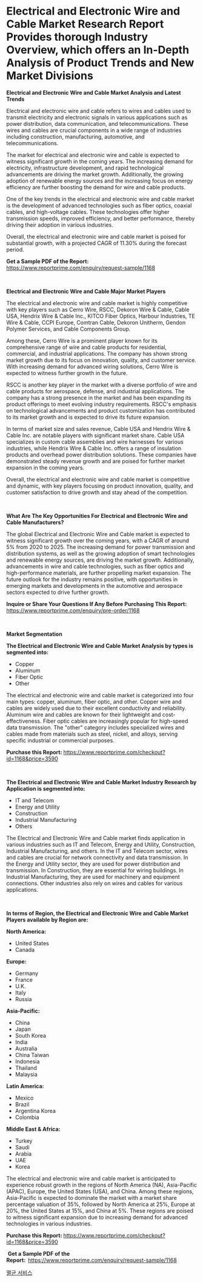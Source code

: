 <p><h1>Electrical and Electronic Wire and Cable Market Research Report Provides thorough Industry Overview, which offers an In-Depth Analysis of Product Trends and New Market Divisions</h1></p><p><strong>Electrical and Electronic Wire and Cable Market Analysis and Latest Trends</strong></p>
<p><p>Electrical and electronic wire and cable refers to wires and cables used to transmit electricity and electronic signals in various applications such as power distribution, data communication, and telecommunications. These wires and cables are crucial components in a wide range of industries including construction, manufacturing, automotive, and telecommunications.</p><p>The market for electrical and electronic wire and cable is expected to witness significant growth in the coming years. The increasing demand for electricity, infrastructure development, and rapid technological advancements are driving the market growth. Additionally, the growing adoption of renewable energy sources and the increasing focus on energy efficiency are further boosting the demand for wire and cable products.</p><p>One of the key trends in the electrical and electronic wire and cable market is the development of advanced technologies such as fiber optics, coaxial cables, and high-voltage cables. These technologies offer higher transmission speeds, improved efficiency, and better performance, thereby driving their adoption in various industries.</p><p>Overall, the electrical and electronic wire and cable market is poised for substantial growth, with a projected CAGR of 11.30% during the forecast period.</p></p>
<p><strong>Get a Sample PDF of the Report:&nbsp;</strong> <a href="https://www.reportprime.com/enquiry/request-sample/1168">https://www.reportprime.com/enquiry/request-sample/1168</a></p>
<p>&nbsp;</p>
<p><strong>Electrical and Electronic Wire and Cable Major Market Players</strong></p>
<p><p>The electrical and electronic wire and cable market is highly competitive with key players such as Cerro Wire, RSCC, Dekoron Wire & Cable, Cable USA, Hendrix Wire & Cable Inc., KITCO Fiber Optics, Harbour Industries, TE Wire & Cable, CCPI Europe, Comtran Cable, Dekoron Unitherm, Gendon Polymer Services, and Cable Components Group.</p><p>Among these, Cerro Wire is a prominent player known for its comprehensive range of wire and cable products for residential, commercial, and industrial applications. The company has shown strong market growth due to its focus on innovation, quality, and customer service. With increasing demand for advanced wiring solutions, Cerro Wire is expected to witness further growth in the future.</p><p>RSCC is another key player in the market with a diverse portfolio of wire and cable products for aerospace, defense, and industrial applications. The company has a strong presence in the market and has been expanding its product offerings to meet evolving industry requirements. RSCC's emphasis on technological advancements and product customization has contributed to its market growth and is expected to drive its future expansion.</p><p>In terms of market size and sales revenue, Cable USA and Hendrix Wire & Cable Inc. are notable players with significant market share. Cable USA specializes in custom cable assemblies and wire harnesses for various industries, while Hendrix Wire & Cable Inc. offers a range of insulation products and overhead power distribution solutions. These companies have demonstrated steady revenue growth and are poised for further market expansion in the coming years.</p><p>Overall, the electrical and electronic wire and cable market is competitive and dynamic, with key players focusing on product innovation, quality, and customer satisfaction to drive growth and stay ahead of the competition.</p></p>
<p>&nbsp;</p>
<p><strong>What Are The Key Opportunities For Electrical and Electronic Wire and Cable Manufacturers?</strong></p>
<p><p>The global Electrical and Electronic Wire and Cable market is expected to witness significant growth over the coming years, with a CAGR of around 5% from 2020 to 2025. The increasing demand for power transmission and distribution systems, as well as the growing adoption of smart technologies and renewable energy sources, are driving the market growth. Additionally, advancements in wire and cable technologies, such as fiber optics and high-performance materials, are further propelling market expansion. The future outlook for the industry remains positive, with opportunities in emerging markets and developments in the automotive and aerospace sectors expected to drive further growth.</p></p>
<p><strong>Inquire or Share Your Questions If Any Before Purchasing This Report:</strong> <a href="https://www.reportprime.com/enquiry/pre-order/1168">https://www.reportprime.com/enquiry/pre-order/1168</a></p>
<p>&nbsp;</p>
<p><strong>Market Segmentation</strong></p>
<p><strong>The Electrical and Electronic Wire and Cable Market Analysis by types is segmented into:</strong></p>
<p><ul><li>Copper</li><li>Aluminum</li><li>Fiber Optic</li><li>Other</li></ul></p>
<p><p>The electrical and electronic wire and cable market is categorized into four main types: copper, aluminum, fiber optic, and other. Copper wire and cables are widely used due to their excellent conductivity and reliability. Aluminum wire and cables are known for their lightweight and cost-effectiveness. Fiber optic cables are increasingly popular for high-speed data transmission. The "other" category includes specialized wires and cables made from materials such as steel, nickel, and alloys, serving specific industrial or commercial purposes.</p></p>
<p><strong>Purchase this Report:&nbsp;</strong><a href="https://www.reportprime.com/checkout?id=1168&price=3590">https://www.reportprime.com/checkout?id=1168&price=3590</a></p>
<p>&nbsp;</p>
<p><strong>The Electrical and Electronic Wire and Cable Market Industry Research by Application is segmented into:</strong></p>
<p><ul><li>IT and Telecom</li><li>Energy and Utility</li><li>Construction</li><li>Industrial Manufacturing</li><li>Others</li></ul></p>
<p><p>The Electrical and Electronic Wire and Cable market finds application in various industries such as IT and Telecom, Energy and Utility, Construction, Industrial Manufacturing, and others. In the IT and Telecom sector, wires and cables are crucial for network connectivity and data transmission. In the Energy and Utility sector, they are used for power distribution and transmission. In Construction, they are essential for wiring buildings. In Industrial Manufacturing, they are used for machinery and equipment connections. Other industries also rely on wires and cables for various applications.</p></p>
<p>&nbsp;</p>
<p><strong>In terms of Region, the Electrical and Electronic Wire and Cable Market Players available by Region are:</strong></p>
<p>
    <p> <strong> North America: </strong>
        <ul>
            <li>United States</li>
            <li>Canada</li>
        </ul>
        </p> 
    <p> <strong> Europe: </strong>
        <ul>
            <li>Germany</li>
            <li>France</li>
            <li>U.K.</li>
            <li>Italy</li>
            <li>Russia</li>
        </ul>
        </p> 
    <p> <strong> Asia-Pacific: </strong>
        <ul>
            <li>China</li>
            <li>Japan</li>
            <li>South Korea</li>
            <li>India</li>
            <li>Australia</li>
            <li>China Taiwan</li>
            <li>Indonesia</li>
            <li>Thailand</li>
            <li>Malaysia</li>
        </ul>
        </p> 
    <p> <strong> Latin America: </strong>
        <ul>
            <li>Mexico</li>
            <li>Brazil</li>
            <li>Argentina Korea</li>
            <li>Colombia</li>
        </ul>
        </p> 
    <p> <strong> Middle East & Africa: </strong>
        <ul>
            <li>Turkey</li>
            <li>Saudi</li>
            <li>Arabia</li>
            <li>UAE</li>
            <li>Korea</li>
        </ul>
    </p>
    </p>
<p><p>The electrical and electronic wire and cable market is anticipated to experience robust growth in the regions of North America (NA), Asia-Pacific (APAC), Europe, the United States (USA), and China. Among these regions, Asia-Pacific is expected to dominate the market with a market share percentage valuation of 35%, followed by North America at 25%, Europe at 20%, the United States at 15%, and China at 5%. These regions are poised to witness significant expansion due to increasing demand for advanced technologies in various industries.</p></p>
<p><strong>Purchase this Report: </strong><a href="https://www.reportprime.com/checkout?id=1168&price=3590">https://www.reportprime.com/checkout?id=1168&price=3590</a></p>
<p>&nbsp;<strong>Get a Sample PDF of the Report:&nbsp;&nbsp;</strong><a href="https://www.reportprime.com/enquiry/request-sample/1168">https://www.reportprime.com/enquiry/request-sample/1168</a></p>
<p><strong></strong></p>
<p><p><a href="https://github.com/sougarounis/Market-Research-Report-List-3/blob/main/32399918199.md">멸균 서비스</a></p></p>